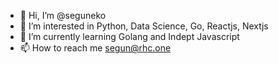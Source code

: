 - 👋 Hi, I’m @seguneko
- 👀 I’m interested in Python, Data Science, Go, Reactjs, Nextjs
- 🌱 I’m currently learning Golang and Indept Javascript
- 📫 How to reach me segun@rhc.one

<!---
seguneko/seguneko is a ✨ special ✨ repository because its `README.md` (this file) appears on your GitHub profile.
You can click the Preview link to take a look at your changes.
--->
